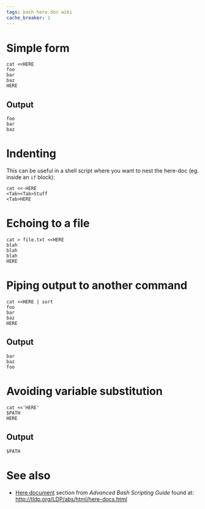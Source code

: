```yaml
---
tags: bash here.doc wiki
cache_breaker: 1
---
```


# Simple form

    cat <<HERE
    foo
    bar
    baz
    HERE

## Output

    foo
    bar
    baz

# Indenting

This can be useful in a shell script where you want to nest the here-doc (eg. inside an `if` block):

    cat <<-HERE
    <Tab><Tab>Stuff
    <Tab>HERE

# Echoing to a file

    cat > file.txt <<HERE
    blah
    blah
    blah
    HERE

# Piping output to another command

    cat <<HERE | sort
    foo
    bar
    baz
    HERE

## Output

    bar
    baz
    foo

# Avoiding variable substitution

    cat <<'HERE'
    $PATH
    HERE

## Output

    $PATH

# See also

-   [Here document](/wiki/Here_document) section from _Advanced Bash Scripting Guide_ found at: <http://tldp.org/LDP/abs/html/here-docs.html>

